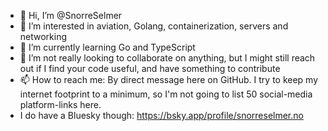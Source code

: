 - 👋 Hi, I’m @SnorreSelmer
- 👀 I’m interested in aviation, Golang, containerization, servers and networking
- 🌱 I’m currently learning Go and TypeScript
- 💞️ I’m not really looking to collaborate on anything, but I might still reach out if I find your code useful, and have something to contribute
- 📫 How to reach me: By direct message here on GitHub. I try to keep my internet footprint to a minimum, so I'm not going to list 50 social-media platform-links here.
 - I do have a Bluesky though: https://bsky.app/profile/snorreselmer.no
<!---
SnorreSelmer/SnorreSelmer is a ✨ special ✨ repository because its `README.md` (this file) appears on your GitHub profile.
You can click the Preview link to take a look at your changes.
--->

